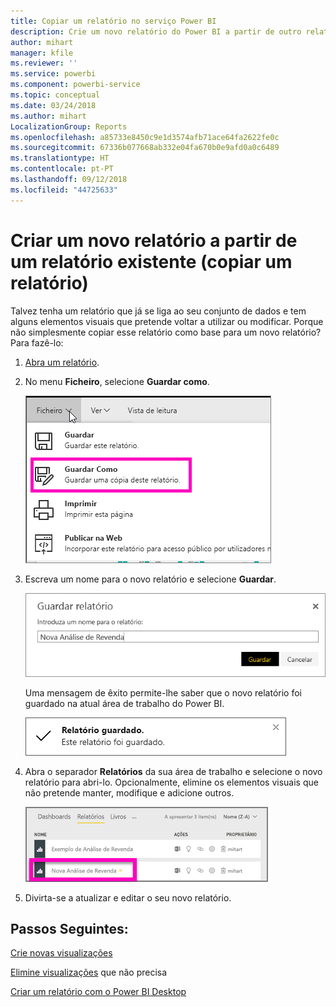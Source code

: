 ```yaml
---
title: Copiar um relatório no serviço Power BI
description: Crie um novo relatório do Power BI a partir de outro relatório do serviço Power BI.
author: mihart
manager: kfile
ms.reviewer: ''
ms.service: powerbi
ms.component: powerbi-service
ms.topic: conceptual
ms.date: 03/24/2018
ms.author: mihart
LocalizationGroup: Reports
ms.openlocfilehash: a85733e8450c9e1d3574afb71ace64fa2622fe0c
ms.sourcegitcommit: 67336b077668ab332e04fa670b0e9afd0a0c6489
ms.translationtype: HT
ms.contentlocale: pt-PT
ms.lasthandoff: 09/12/2018
ms.locfileid: "44725633"
---
```

# <a name="create-a-new-report-from-an-existing-report-copy-a-report"></a>Criar um novo relatório a partir de um relatório existente (copiar um relatório)
Talvez tenha um relatório que já se liga ao seu conjunto de dados e tem alguns elementos visuais que pretende voltar a utilizar ou modificar.  Porque não simplesmente copiar esse relatório como base para um novo relatório?  Para fazê-lo:

1. [Abra um relatório](service-report-open.md).
2. No menu **Ficheiro**, selecione **Guardar como**.
   
   ![](media/power-bi-report-copy/powerbi-save-as.png)
3. Escreva um nome para o novo relatório e selecione **Guardar**.
   
   ![](media/power-bi-report-copy/savereport.png)
   
   Uma mensagem de êxito permite-lhe saber que o novo relatório foi guardado na atual área de trabalho do Power BI.
   
   ![](media/power-bi-report-copy/savesuccess1.png)
4. Abra o separador **Relatórios** da sua área de trabalho e selecione o novo relatório para abri-lo. Opcionalmente, elimine os elementos visuais que não pretende manter, modifique e adicione outros.
   
   ![](media/power-bi-report-copy/power-bi-workspace.png)
5. Divirta-se a atualizar e editar o seu novo relatório.

## <a name="next-steps"></a>Passos Seguintes:
[Crie novas visualizações](visuals/power-bi-report-add-visualizations-ii.md)

[Elimine visualizações](service-delete.md) que não precisa

[Criar um relatório com o Power BI Desktop](desktop-report-view.md)
